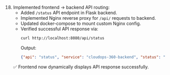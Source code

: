 18. Implemented frontend → backend API routing:
    - Added `/status` API endpoint in Flask backend.
    - Implemented Nginx reverse proxy for `/api/` requests to backend.
    - Updated docker-compose to mount custom Nginx config.
    - Verified successful API response via:
      ```bash
      curl http://localhost:8080/api/status
      ```
      Output:
      ```json
      {"api": "status", "service": "cloudops-360-backend", "status": "ok"}
      ```
    ✅ Frontend now dynamically displays API response successfully.
